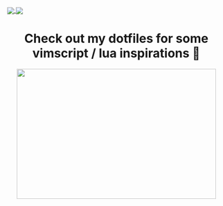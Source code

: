<a align="center" href="https://github.com/beauwilliams/beauwilliams">
  <img align="center" src="https://github-readme-stats.vercel.app/api?username=beauwilliams&show_icons=true&theme=gruvbox" />
</a>
<a align="center" href="https://github.com/beauwilliams/beauwilliams" align="center">
  <img align="center" src="https://github-readme-stats.vercel.app/api/top-langs/?username=beauwilliams&langs_count=8&layout=compact&theme=gruvbox" />
</a>
<h1></h1>

<h1 align="center">
  Check out my dotfiles for some vimscript / lua inspirations 🤠
</h1>
<p align="center">
  <img width="460" height="300" src="https://github-readme-stats.vercel.app/api/pin/?username=beauwilliams&repo=dotfiles&show_owner=true">
</p>

<!--![Top Languages Card](https://github-readme-stats.vercel.app/api/top-langs/?username=beauwilliams&theme=gruvbox)

<!--
**beauwilliams/beauwilliams** is a ✨ _special_ ✨ repository because its `README.md` (this file) appears on your GitHub profile.

Here are some ideas to get you started:

- 🔭 I’m currently working on ...
- 🌱 I’m currently learning ...
- 👯 I’m looking to collaborate on ...
- 🤔 I’m looking for help with ...
- 💬 Ask me about ...
- 📫 How to reach me: ...
- 😄 Pronouns: ...
- ⚡ Fun fact: ...
-->
